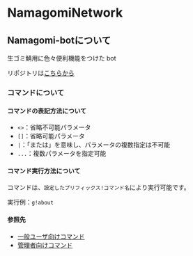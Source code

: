 # NamagomiNetwork

## Namagomi-botについて
生ゴミ鯖用に色々便利機能をつけた bot

リポジトリは[こちらから](https://github.com/NamagomiNetwork/Namagomi-bot)

### コマンドについて

#### コマンドの表記方法について
- `<>`：省略不可能パラメータ
- `[]`：省略可能パラメータ
- `|`：「または」を意味し、パラメータの複数指定は不可能
- `...`：複数パラメータを指定可能

#### コマンド実行方法について
コマンドは、`設定したプリフィックス!コマンド名`により実行可能です。

実行例：`g!about`

#### 参照先
- [一般ユーザ向けコマンド](./general-user/general-user-command.md)
- [管理者向けコマンド](./general-user/general-user-command.md)
